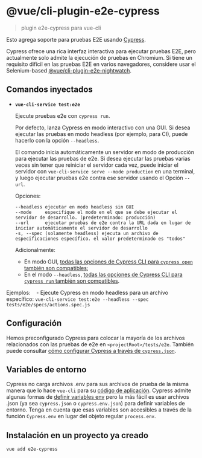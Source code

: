 # @vue/cli-plugin-e2e-cypress

> plugin e2e-cypress para vue-cli

Esto agrega soporte para pruebas E2E usando [Cypress](https://www.cypress.io/).

Cypress ofrece una rica interfaz interactiva para ejecutar pruebas E2E, pero actualmente solo admite la ejecución de pruebas en Chromium. Si tiene un requisito difícil en las pruebas E2E en varios navegadores, considere usar el Selenium-based [@vue/cli-plugin-e2e-nightwatch](https://github.com/vuejs/vue-cli/tree/dev/packages/%40vue/cli-plugin-e2e-nightwatch).

## Comandos inyectados

- **`vue-cli-service test:e2e`**

  Ejecute pruebas e2e con `cypress run`.

  Por defecto, lanza Cypress en modo interactivo con una GUI. Si desea ejecutar las pruebas en modo headless (por ejemplo, para CI), puede hacerlo con la opción `--headless`.

  El comando inicia automáticamente un servidor en modo de producción para ejecutar las pruebas de e2e. Si desea ejecutar las pruebas varias veces sin tener que reiniciar el servidor cada vez, puede iniciar el servidor con `vue-cli-service serve --mode production` en una terminal, y luego ejecutar pruebas e2e contra ese servidor usando el Opción `--url`.

  Opciones:

  ```
  --headless ejecutar en modo headless sin GUI
  --mode     especifique el modo en el que se debe ejecutar el servidor de desarrollo. (predeterminado: producción)
  --url      ejecutar pruebas de e2e contra la URL dada en lugar de iniciar automáticamente el servidor de desarrollo
  -s, --spec (solamente headless) ejecuta un archivo de especificaciones específico. el valor predeterminado es "todos"
  ```

  Adicionalmente:

  - En modo GUI, [todas las opciones de Cypress CLI para `cypress open` también son compatibles](https://docs.cypress.io/guides/guides/command-line.html#cypress-open);
  - En el modo `--headless`, [todas las opciones de Cypress CLI para `cypress run` también son compatibles](https://docs.cypress.io/guides/guides/command-line.html#cypress-run).

 Ejemplos:
   - Ejecute Cypress en modo headless para un archivo específico: `vue-cli-service test:e2e --headless --spec tests/e2e/specs/actions.spec.js`

## Configuración

Hemos preconfigurado Cypress para colocar la mayoría de los archivos relacionados con las pruebas de e2e en `<projectRoot>/tests/e2e`. También puede consultar [cómo configurar Cypress a través de `cypress.json`](https://docs.cypress.io/guides/references/configuration.html#Options).

## Variables de entorno

Cypress no carga archivos .env para sus archivos de prueba de la misma manera que lo hace `vue-cli` para su [código de aplicación](https://cli.vuejs.org/guide/mode-and-env.html#using-env-variables-in-client-side-code). Cypress admite algunas formas de [definir variables env](https://docs.cypress.io/guides/guides/environment-variables.html#) pero la más fácil es usar archivos .json (ya sea `cypress.json` o `cypress.env.json`) para definir variables de entorno. Tenga en cuenta que esas variables son accesibles a través de la función `Cypress.env` en lugar del objeto regular `process.env`.

## Instalación en un proyecto ya creado

``` sh
vue add e2e-cypress
```
